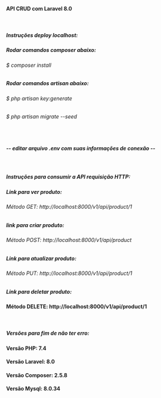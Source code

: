 <br><h4>API CRUD com Laravel 8.0 </h4>

<br>

<h5>Instruções deploy localhost:</h5>
<h5>Rodar comandos composer abaixo:</h5>
<h6>$ composer install </h6>
<h5>Rodar comandos artisan abaixo:</h5>
<h6>$ php artisan key:generate</h6>
<h6>$ php artisan migrate --seed </h6>
<br>
<h5>-- editar arquivo .env com suas informações de conexão -- </h5>
<br>
<h5>Instruções para consumir a API requisição HTTP: </h5>
<h5>Link para ver produto:</h5>
<h6>Método GET: http://localhost:8000/v1/api/product/1</h6>
<h5>link para criar produto:</h5>
<h6>Método POST: http://localhost:8000/v1/api/product</h6>
<h5>Link para atualizar produto:</h5>
<h6>Método PUT: http://localhost:8000/v1/api/product/1</h6>
<h5>Link para deletar produto:</h5>
<h4>Método DELETE: http://localhost:8000/v1/api/product/1</h4>
<br>
<h5>Versões para fim de não ter erro: </h5>
<h4>Versão PHP: 7.4</h4>
<h4>Versão Laravel: 8.0</h4>
<h4>Versão Composer: 2.5.8 </h4>
<h4>Versão Mysql: 8.0.34 </h4>








